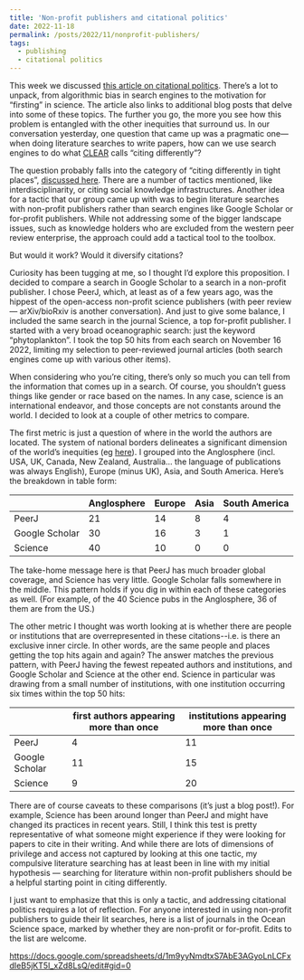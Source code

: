 ```yaml
---
title: 'Non-profit publishers and citational politics'
date: 2022-11-18
permalink: /posts/2022/11/nonprofit-publishers/
tags:
  - publishing
  - citational politics
---
```



This week we discussed [this article on citational politics](https://civiclaboratory.nl/citational-politics/). There’s a lot to unpack, from algorithmic bias in search engines to the motivation for “firsting” in science. The article also links to additional blog posts that delve into some of these topics. The further you go, the more you see how this problem is entangled with the other inequities that surround us. In our conversation yesterday, one question that came up was a pragmatic one— when doing literature searches to write papers, how can we use search engines to do what [CLEAR](https://civiclaboratory.nl) calls “citing differently”?

The question probably falls into the category of “citing differently in tight places”, [discussed here](https://civiclaboratory.nl/2022/03/02/citational-politics-in-tight-places/). There are a number of tactics mentioned, like interdisciplinarity, or citing social knowledge infrastructures. Another idea for a tactic that our group came up with was to begin literature searches with non-profit publishers rather than search engines like Google Scholar or for-profit publishers. While not addressing some of the bigger landscape issues, such as knowledge holders who are excluded from the western peer review enterprise, the approach could add a tactical tool to the toolbox.

But would it work? Would it diversify citations?

Curiosity has been tugging at me, so I thought I’d explore this proposition. I decided to compare a search in Google Scholar to a search in a non-profit publisher. I chose PeerJ, which, at least as of a few years ago, was the hippest of the open-access non-profit science publishers (with peer review — arXiv/bioRxiv is another conversation). And just to give some balance, I included the same search in the journal Science, a top for-profit publisher. I started with a very broad oceanographic search: just the keyword “phytoplankton”. I took the top 50 hits from each search on November 16 2022, limiting my selection to peer-reviewed journal articles (both search engines come up with various other items).

When considering who you’re citing, there’s only so much you can tell from the information that comes up in a search. Of course, you shouldn’t guess things like gender or race based on the names. In any case, science is an international endeavor, and those concepts are not constants around the world. I decided to look at a couple of other metrics to compare. 

The first metric is just a question of where in the world the authors are located.  The system of national borders delineates a significant dimension of the world’s inequities (eg [here](https://www.bostonreview.net/articles/there-is-no-migrant-crisis/)). I grouped into the Anglosphere (incl. USA, UK, Canada, New Zealand, Australia… the language of publications was always English), Europe (minus UK), Asia, and South America. Here’s the breakdown in table form:

|   |Anglosphere|Europe|Asia|South America|
|---|---|---|---|---|
|PeerJ|21|14|8|4|
|Google Scholar|30|16|3|1|
|Science|40|10|0|0|

The take-home message here is that PeerJ has much broader global coverage, and Science has very little. Google Scholar falls somewhere in the middle. This pattern holds if you dig in within each of these categories as well. (For example, of the 40 Science pubs in the Anglosphere, 36 of them are from the US.)

The other metric I thought was worth looking at is whether there are people or institutions that are overrepresented in these citations--i.e. is there an exclusive inner circle. In other words, are the same people and places getting the top hits again and again? The answer matches the previous pattern, with PeerJ having the fewest repeated authors and institutions, and Google Scholar and Science at the other end. Science in particular was drawing from a small number of institutions, with one institution occurring six times within the top 50 hits:

||first authors appearing more than once|institutions appearing more than once|
|---|---|---|
|PeerJ|4|11|
|Google Scholar|11|15|
|Science|9|20|

There are of course caveats to these comparisons (it’s just a blog post!). For example, Science has been around longer than PeerJ and might have changed its practices in recent years. Still, I think this test is pretty representative of what someone might experience if they were looking for papers to cite in their writing. And while there are lots of dimensions of privilege and access not captured by looking at this one tactic, my compulsive literature searching has at least been in line with my initial hypothesis — searching for literature within non-profit publishers should be a helpful starting point in citing differently.

I just want to emphasize that this is only a tactic, and addressing citational politics requires a lot of reflection. For anyone interested in using non-profit publishers to guide their lit searches, here is a list of journals in the Ocean Science space, marked by whether they are non-profit or for-profit. Edits to the list are welcome.

https://docs.google.com/spreadsheets/d/1m9yyNmdtxS7AbE3AGyoLnLCFxdIeB5jKT5I_xZd8LsQ/edit#gid=0


